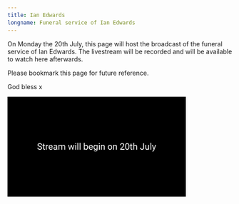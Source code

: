 ```yaml
---
title: Ian Edwards
longname: Funeral service of Ian Edwards
---
```


On Monday the 20th July, this page will host the broadcast of the funeral service of Ian Edwards. The livestream will be recorded and will be available to watch here afterwards.

Please bookmark this page for future reference.

God bless x

<div class="center" style="width:400px; max-width:100%">
	<img
		class="fn w-100 pa0"
		src="/photo/stream-20th-july.png"
		alt="The stream will begin on 20th July" />
</div>
